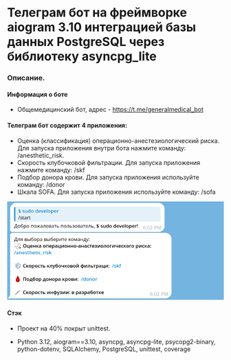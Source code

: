 # Телеграм бот на фреймворке aiogram 3.10  интеграцией базы данных PostgreSQL через библиотеку asyncpg_lite


### Описание.

#### Информация о боте

 - Oбщемедицинский бот, адрес - https://t.me/generalmedical_bot

#### Телеграм бот содержит 4 приложения:
 - Оценка (классификация) операционно-анестезиологический риска. Для запуска приложения внутри бота нажмите команду: 
   /anesthetic_risk.
 - Cкорость клубочковой фильтрации. Для запуска приложения нажмите команду:
   /skf
 - Подбор донора крови. Для запуска приложения используйте команду: 
   /donor
 - Шкала SOFA. Для запуска приложения используйте команду:
   /sofa

![img.png](img.png)

#### Стэк
- Проект на 40% покрыт unittest.

- Python 3.12, aiogram==3.10, asyncpg, asyncpg-lite, psycopg2-binary, python-dotenv, SQLAlchemy,
  PostgreSQL, unittest, coverage

